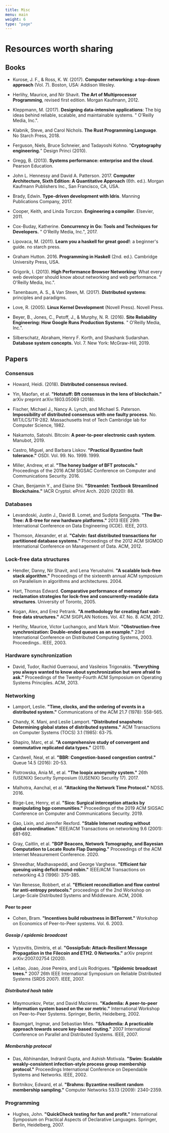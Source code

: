 ```yaml
---
title: Misc
menu: main
weight: 6
type: "page"
---
```


# Resources worth sharing

## Books

- Kurose, J. F., & Ross, K. W. (2017). **Computer networking: a top-down
  approach** (Vol. 7). Boston, USA: Addison Wesley.

- Herlihy, Maurice, and Nir Shavit. **The Art of Multiprocessor Programming**,
  revised first edition. Morgan Kaufmann, 2012.

- Kleppmann, M. (2017). **Designing data-intensive applications**: The big ideas
  behind reliable, scalable, and maintainable systems. " O'Reilly Media, Inc.".

- Klabnik, Steve, and Carol Nichols. **The Rust Programming Language**. No
  Starch Press, 2018.

- Ferguson, Niels, Bruce Schneier, and Tadayoshi Kohno. "**Cryptography
  engineering.**" Design Princi (2010).

- Gregg, B. (2013). **Systems performance: enterprise and the cloud**. Pearson
  Education.

- John L. Hennessy and David A. Patterson. 2017. **Computer Architecture, Sixth
  Edition: A Quantitative Approach** (6th. ed.). Morgan Kaufmann Publishers
  Inc., San Francisco, CA, USA.

- Brady, Edwin. **Type-driven development with Idris**. Manning Publications
  Company, 2017.

- Cooper, Keith, and Linda Torczon. **Engineering a compiler**. Elsevier, 2011.

- Cox-Buday, Katherine. **Concurrency in Go: Tools and Techniques for
  Developers.** " O'Reilly Media, Inc.", 2017.

- Lipovaca, M. (2011). **Learn you a haskell for great good!**: a beginner's
  guide. no starch press.

- Graham Hutton. 2016. **Programming in Haskell** (2nd. ed.). Cambridge
  University Press, USA.

- Grigorik, I. (2013). **High Performance Browser Networking**: What every web
  developer should know about networking and web performance. " O'Reilly Media,
  Inc.".

- Tanenbaum, A. S., & Van Steen, M. (2017). **Distributed systems**: principles and
  paradigms.

- Love, R. (2005). **Linux Kernel Development** (Novell Press). Novell Press.

- Beyer, B., Jones, C., Petoff, J., & Murphy, N. R. (2016). **Site Reliability
  Engineering: How Google Runs Production Systems**. " O'Reilly Media, Inc.".

- Silberschatz, Abraham, Henry F. Korth, and Shashank Sudarshan. **Database
  system concepts.** Vol. 7. New York: McGraw-Hill, 2019.


## Papers

### Consensus

- Howard, Heidi. (2018). **Distributed consensus revised.**

- Yin, Maofan, et al. **"Hotstuff: Bft consensus in the lens of blockchain."**
  arXiv preprint arXiv:1803.05069 (2018).

- Fischer, Michael J., Nancy A. Lynch, and Michael S. Paterson. **Impossibility
  of distributed consensus with one faulty process.** No. MIT/LCS/TR-282.
  Massachusetts Inst of Tech Cambridge lab for Computer Science, 1982.

- Nakamoto, Satoshi. Bitcoin: **A peer-to-peer electronic cash system**.
  Manubot, 2019.

- Castro, Miguel, and Barbara Liskov. **"Practical Byzantine fault tolerance."**
  OSDI. Vol. 99. No. 1999. 1999.

- Miller, Andrew, et al. **"The honey badger of BFT protocols."** Proceedings of
  the 2016 ACM SIGSAC Conference on Computer and Communications Security. 2016.

- Chan, Benjamin Y., and Elaine Shi. **"Streamlet: Textbook Streamlined
  Blockchains."** IACR Cryptol. ePrint Arch. 2020 (2020): 88.


### Databases

- Levandoski, Justin J., David B. Lomet, and Sudipta Sengupta. **"The Bw-Tree: A
  B-tree for new hardware platforms."** 2013 IEEE 29th International Conference
  on Data Engineering (ICDE). IEEE, 2013.

- Thomson, Alexander, et al. **"Calvin: fast distributed transactions for
  partitioned database systems."** Proceedings of the 2012 ACM SIGMOD
  International Conference on Management of Data. ACM, 2012.


### Lock-free data structures

- Hendler, Danny, Nir Shavit, and Lena Yerushalmi. **"A scalable lock-free stack
  algorithm."** Proceedings of the sixteenth annual ACM symposium on Parallelism
  in algorithms and architectures. 2004.

- Hart, Thomas Edward. **Comparative performance of memory reclamation strategies
  for lock-free and concurrently-readable data structures**. University of
  Toronto, 2005.

- Kogan, Alex, and Erez Petrank. **"A methodology for creating fast wait-free
  data structures."** ACM SIGPLAN Notices. Vol. 47. No. 8. ACM, 2012.

- Herlihy, Maurice, Victor Luchangco, and Mark Moir. **"Obstruction-free
  synchronization: Double-ended queues as an example."** 23rd International
  Conference on Distributed Computing Systems, 2003. Proceedings.. IEEE, 2003.


### Hardware synchronization

- David, Tudor, Rachid Guerraoui, and Vasileios Trigonakis. **"Everything you
  always wanted to know about synchronization but were afraid to ask."**
  Proceedings of the Twenty-Fourth ACM Symposium on Operating Systems
  Principles. ACM, 2013.


### Networking

- Lamport, Leslie. **"Time, clocks, and the ordering of events in a distributed
  system."** Communications of the ACM 21.7 (1978): 558-565.

- Chandy, K. Mani, and Leslie Lamport. **"Distributed snapshots: Determining
  global states of distributed systems."** ACM Transactions on Computer Systems
  (TOCS) 3.1 (1985): 63-75.

- Shapiro, Marc, et al. **"A comprehensive study of convergent and commutative
  replicated data types."** (2011).

- Cardwell, Neal, et al. **"BBR: Congestion-based congestion control."** Queue
  14.5 (2016): 20-53.

- Piotrowska, Ania M., et al. **"The loopix anonymity system."** 26th {USENIX}
  Security Symposium ({USENIX} Security 17). 2017.

- Malhotra, Aanchal, et al. **"Attacking the Network Time Protocol."** NDSS.
  2016.

- Birge-Lee, Henry, et al. **"Sico: Surgical interception attacks by
  manipulating bgp communities."** Proceedings of the 2019 ACM SIGSAC Conference
  on Computer and Communications Security. 2019.

- Gao, Lixin, and Jennifer Rexford. **"Stable Internet routing without global
  coordination."** IEEE/ACM Transactions on networking 9.6 (2001): 681-692.

- Gray, Caitlin, et al. **"BGP Beacons, Network Tomography, and Bayesian
  Computation to Locate Route Flap Damping."** Proceedings of the ACM Internet
  Measurement Conference. 2020.

- Shreedhar, Madhavapeddi, and George Varghese. **"Efficient fair queuing using
  deficit round-robin."** IEEE/ACM Transactions on networking 4.3 (1996):
  375-385.

- Van Renesse, Robbert, et al. **"Efficient reconciliation and flow control for
  anti-entropy protocols."** proceedings of the 2nd Workshop on Large-Scale
  Distributed Systems and Middleware. ACM, 2008.


#### Peer to peer

- Cohen, Bram. **"Incentives build robustness in BitTorrent."** Workshop on
  Economics of Peer-to-Peer systems. Vol. 6. 2003.

##### Gossip / epidemic broadcast

- Vyzovitis, Dimitris, et al. **"GossipSub: Attack-Resilient Message Propagation
  in the Filecoin and ETH2. 0 Networks."** arXiv preprint arXiv:2007.02754
  (2020).

- Leitao, Joao, Jose Pereira, and Luis Rodrigues. **"Epidemic broadcast
  trees."** 2007 26th IEEE International Symposium on Reliable Distributed
  Systems (SRDS 2007). IEEE, 2007.


##### Distributed hash table

- Maymounkov, Petar, and David Mazieres. **"Kademlia: A peer-to-peer information
  system based on the xor metric."** International Workshop on Peer-to-Peer
  Systems. Springer, Berlin, Heidelberg, 2002.

- Baumgart, Ingmar, and Sebastian Mies. **"S/kademlia: A practicable approach
  towards secure key-based routing."** 2007 International Conference on Parallel
  and Distributed Systems. IEEE, 2007.


##### Membership protocol

- Das, Abhinandan, Indranil Gupta, and Ashish Motivala. **"Swim: Scalable
  weakly-consistent infection-style process group membership protocol."**
  Proceedings International Conference on Dependable Systems and Networks. IEEE,
  2002.

- Bortnikov, Edward, et al. **"Brahms: Byzantine resilient random membership
  sampling."** Computer Networks 53.13 (2009): 2340-2359.


### Programming

- Hughes, John. **"QuickCheck testing for fun and profit."** International
  Symposium on Practical Aspects of Declarative Languages. Springer, Berlin,
  Heidelberg, 2007.
